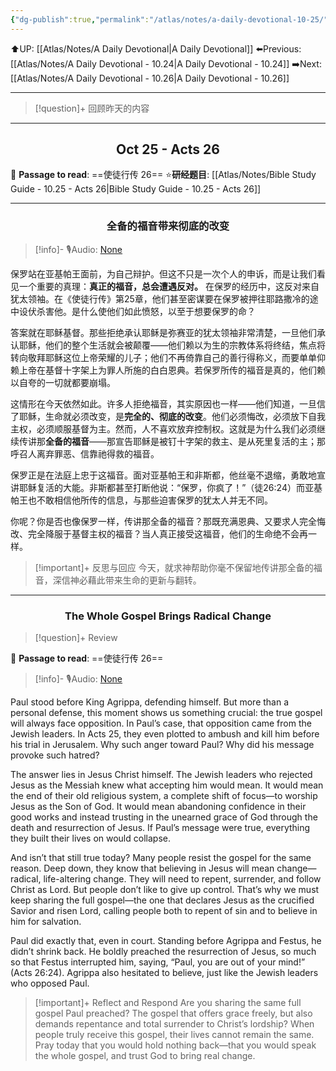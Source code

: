 ```yaml
---
{"dg-publish":true,"permalink":"/atlas/notes/a-daily-devotional-10-25/"}
---
```


 ⬆️UP: [[Atlas/Notes/A Daily Devotional\|A Daily Devotional]]
⬅️Previous: [[Atlas/Notes/A Daily Devotional - 10.24\|A Daily Devotional - 10.24]]
➡️Next: [[Atlas/Notes/A Daily Devotional - 10.26\|A Daily Devotional - 10.26]]

---

> [!question]+ 回顾昨天的内容
> 

---
## <center>Oct 25 - Acts 26</center>

📖 **Passage to read**: ==使徒行传 26==
⭐**研经题目**: [[Atlas/Notes/Bible Study Guide - 10.25 - Acts 26\|Bible Study Guide - 10.25 - Acts 26]]

---
### <center>全备的福音带来彻底的改变</center>

> [!info]- 🎙️Audio: [None]()

保罗站在亚基帕王面前，为自己辩护。但这不只是一次个人的申诉，而是让我们看见一个重要的真理：**真正的福音，总会遭遇反对。** 在保罗的经历中，这反对来自犹太领袖。在《使徒行传》第25章，他们甚至密谋要在保罗被押往耶路撒冷的途中设伏杀害他。是什么使他们如此愤怒，以至于想要保罗的命？

答案就在耶稣基督。那些拒绝承认耶稣是弥赛亚的犹太领袖非常清楚，一旦他们承认耶稣，他们的整个生活就会被颠覆——他们赖以为生的宗教体系将终结，焦点将转向敬拜耶稣这位上帝荣耀的儿子；他们不再倚靠自己的善行得称义，而要单单仰赖上帝在基督十字架上为罪人所施的白白恩典。若保罗所传的福音是真的，他们赖以自夸的一切就都要崩塌。

这情形在今天依然如此。许多人拒绝福音，其实原因也一样——他们知道，一旦信了耶稣，生命就必须改变，是**完全的、彻底的改变**。他们必须悔改，必须放下自我主权，必须顺服基督为主。然而，人不喜欢放弃控制权。这就是为什么我们必须继续传讲那**全备的福音**——那宣告耶稣是被钉十字架的救主、是从死里复活的主；那呼召人离弃罪恶、信靠祂得救的福音。

保罗正是在法庭上忠于这福音。面对亚基帕王和非斯都，他丝毫不退缩，勇敢地宣讲耶稣复活的大能。非斯都甚至打断他说：“保罗，你疯了！”（徒26:24）而亚基帕王也不敢相信他所传的信息，与那些迫害保罗的犹太人并无不同。

你呢？你是否也像保罗一样，传讲那全备的福音？那既充满恩典、又要求人完全悔改、完全降服于基督主权的福音？当人真正接受这福音，他们的生命绝不会再一样。  

> [!important]+ 反思与回应
今天，就求神帮助你毫不保留地传讲那全备的福音，深信神必藉此带来生命的更新与翻转。


---
### <center>The Whole Gospel Brings Radical Change</center>

> [!question]+ Review
> 


📖 **Passage to read**: ==使徒行传 26==

> [!info]- 🎙️Audio: [None]()  

Paul stood before King Agrippa, defending himself. But more than a personal defense, this moment shows us something crucial: the true gospel will always face opposition. In Paul’s case, that opposition came from the Jewish leaders. In Acts 25, they even plotted to ambush and kill him before his trial in Jerusalem. Why such anger toward Paul? Why did his message provoke such hatred?

The answer lies in Jesus Christ himself. The Jewish leaders who rejected Jesus as the Messiah knew what accepting him would mean. It would mean the end of their old religious system, a complete shift of focus—to worship Jesus as the Son of God. It would mean abandoning confidence in their good works and instead trusting in the unearned grace of God through the death and resurrection of Jesus. If Paul’s message were true, everything they built their lives on would collapse.

And isn’t that still true today? Many people resist the gospel for the same reason. Deep down, they know that believing in Jesus will mean change—radical, life-altering change. They will need to repent, surrender, and follow Christ as Lord. But people don’t like to give up control. That’s why we must keep sharing the full gospel—the one that declares Jesus as the crucified Savior and risen Lord, calling people both to repent of sin and to believe in him for salvation.

Paul did exactly that, even in court. Standing before Agrippa and Festus, he didn’t shrink back. He boldly preached the resurrection of Jesus, so much so that Festus interrupted him, saying, “Paul, you are out of your mind!” (Acts 26:24). Agrippa also hesitated to believe, just like the Jewish leaders who opposed Paul.

> [!important]+ Reflect and Respond
Are you sharing the same full gospel Paul preached? The gospel that offers grace freely, but also demands repentance and total surrender to Christ’s lordship? When people truly receive this gospel, their lives cannot remain the same. Pray today that you would hold nothing back—that you would speak the whole gospel, and trust God to bring real change.
